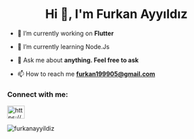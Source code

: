 <h1 align="center">Hi 👋, I'm Furkan Ayyıldız</h1>

- 🔭 I’m currently working on **Flutter**

- 🌱 I’m currently learning Node.Js

- 💬 Ask me about **anything. Feel free to ask**

- 📫 How to reach me **furkan199905@gmail.com**

<h3 align="left">Connect with me:</h3>
<p align="left">
<a href="https://linkedin.com/in/https://www.linkedin.com/in/furkan-ayyıldız-8247b31ba/" target="blank"><img align="center" src="https://raw.githubusercontent.com/rahuldkjain/github-profile-readme-generator/master/src/images/icons/Social/linked-in-alt.svg" alt="https://www.linkedin.com/in/furkan-ayyıldız-8247b31ba/" height="30" width="40" /></a>
</p>

<p><img align="center" src="https://github-readme-stats.vercel.app/api/top-langs?username=furkanayyildiz&show_icons=true&locale=en&layout=compact" alt="furkanayyildiz" /></p>


